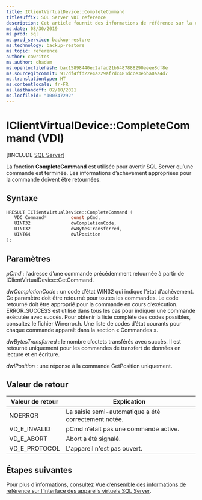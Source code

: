 ```yaml
---
title: IClientVirtualDevice::CompleteCommand
titlesuffix: SQL Server VDI reference
description: Cet article fournit des informations de référence sur la commande IClientVirtualDevice::CompleteCommand.
ms.date: 08/30/2019
ms.prod: sql
ms.prod_service: backup-restore
ms.technology: backup-restore
ms.topic: reference
author: cawrites
ms.author: chadam
ms.openlocfilehash: bac15898440ec2afad21b6487888290eeee8df8e
ms.sourcegitcommit: 917df4ffd22e4a229af7dc481dcce3ebba0aa4d7
ms.translationtype: HT
ms.contentlocale: fr-FR
ms.lasthandoff: 02/10/2021
ms.locfileid: "100347292"
---
```

# <a name="iclientvirtualdevicecompletecommand-vdi"></a>IClientVirtualDevice::CompleteCommand (VDI)

[!INCLUDE [SQL Server](../../../includes/applies-to-version/sqlserver.md)]

La fonction **CompleteCommand** est utilisée pour avertir SQL Server qu’une commande est terminée. Les informations d’achèvement appropriées pour la commande doivent être retournées.

## <a name="syntax"></a>Syntaxe

```c
HRESULT IClientVirtualDevice::CompleteCommand (
   VDC_Command*         const pCmd,
   UINT32               dwCompletionCode,
   UINT32               dwBytesTransferred,
   UINT64               dwlPosition
);
```

## <a name="parameters"></a>Paramètres

*pCmd* : l’adresse d’une commande précédemment retournée à partir de IClientVirtualDevice::GetCommand.

*dwCompletionCode* : un code d’état WIN32 qui indique l’état d’achèvement. Ce paramètre doit être retourné pour toutes les commandes. Le code retourné doit être approprié pour la commande en cours d’exécution. ERROR_SUCCESS est utilisé dans tous les cas pour indiquer une commande exécutée avec succès. Pour obtenir la liste complète des codes possibles, consultez le fichier Winerror.h. Une liste de codes d’état courants pour chaque commande apparaît dans la section « Commandes ».

*dwBytesTransferred* : le nombre d’octets transférés avec succès. Il est retourné uniquement pour les commandes de transfert de données en lecture et en écriture.

*dwlPosition* : une réponse à la commande GetPosition uniquement.

## <a name="return-value"></a>Valeur de retour

|Valeur de retour | Explication |
|---|---|
| NOERROR | La saisie semi-automatique a été correctement notée. |
| VD_E_INVALID | pCmd n’était pas une commande active. |
| VD_E_ABORT | Abort a été signalé. |
| VD_E_PROTOCOL | L'appareil n'est pas ouvert. |

## <a name="next-steps"></a>Étapes suivantes

Pour plus d’informations, consultez [Vue d’ensemble des informations de référence sur l’interface des appareils virtuels SQL Server](reference-virtual-device-interface.md).

